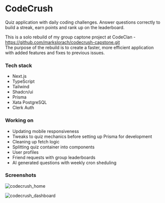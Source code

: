 # CodeCrush

Quiz application with daily coding challenges. Answer questions correctly to build a streak, earn points and rank up on the leaderboard.

This is a solo rebuild of my group captone project at CodeClan - https://github.com/markslorach/codecrush-capstone.git
<br>
The purpose of the rebuild is to create a faster, more efficient application with added features and fixes to previous issues.

### Tech stack
- Next.js
- TypeScript
- Tailwind
- Shadcn/ui
- Prisma
- Xata PostgreSQL
- Clerk Auth

### Working on
- Updating mobile responsiveness
- Tweaks to quiz mechanics before setting up Prisma for development
- Cleaning up fetch logic
- Splitting quiz container into components
- User profiles
- Friend requests with group leaderboards
- AI generated questions with weekly cron sheduling

### Screenshots
![codecrush_home](https://github.com/markslorach/codecrush/assets/15185553/eaf15e5f-9f33-459d-a84a-3a062c3fbb8f)

![codecrush_dashboard](https://github.com/markslorach/codecrush/assets/15185553/0607aaff-9e56-4d21-9f5c-c9bf292d3c87)

